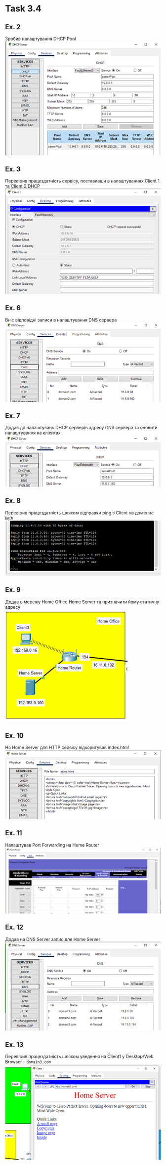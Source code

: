 # Task 3.4

## Ex. 2
Зробив  налаштування  DHCP  Pool  
![DHCPPool](./screenshots/1.png)

## Ex. 3
Перевірив працездатність сервісу, поставивши в налаштуваннях  Client 1 та Client 2 DHCP  
![SettingsClient1](./screenshots/2.png)

## Ex. 6
Вніс відповідні записи в налаштування DNS сервера  
![DNS](./screenshots/3.png)

## Ex. 7
Додав  до  налаштувань  DHCP  серверів  адресу  DNS  сервера  та  оновити налаштування на клієнтах  
![DHCP_DNS](./screenshots/4.png)

## Ex. 8
Перевірив працездатність шляхом відправки ping з Client на доменне ім’я  
![Client_ping](./screenshots/5.png)

## Ex. 9
Додав  в  мережу  Home  Office  Home  Server  та  призначити  йому  статичну адресу  
![HomeServer](./screenshots/6.png)

## Ex. 10
На  Home  Server  для  HTTP  сервісу  відкоригував  index.html  
![index.html](./screenshots/7.png)

## Ex. 11
Налаштував Port Forwarding на Home Router  
![PortForwarding](./screenshots/8.png)

## Ex. 12
Додав на DNS Server запис для Home Server  
![HomeServerDNS](./screenshots/9.png)

## Ex. 13
Перевірив  працездатність  шляхом  уведення  на  Client1  у  Desktop/Web Browser - `domain3.com`  
![domain3.com](./screenshots/10.png)